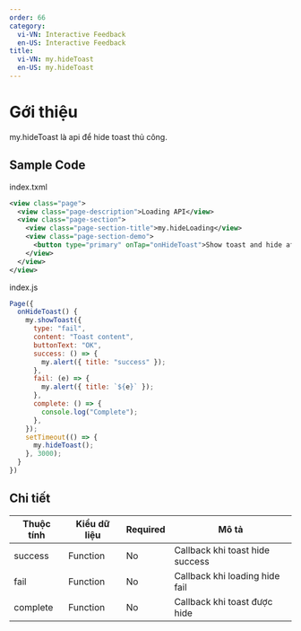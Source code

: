```yaml
---
order: 66
category:
  vi-VN: Interactive Feedback
  en-US: Interactive Feedback
title: 
  vi-VN: my.hideToast
  en-US: my.hideToast
---
```


# Gới thiệu
my.hideToast là api để hide toast thủ công.
## Sample Code

index.txml
```xml
<view class="page">
  <view class="page-description">Loading API</view>
  <view class="page-section">
    <view class="page-section-title">my.hideLoading</view>
    <view class="page-section-demo">
      <button type="primary" onTap="onHideToast">Show toast and hide after 3s</button>
    </view>
  </view>
</view>
```

index.js
```js
Page({
  onHideToast() {
    my.showToast({
      type: "fail",
      content: "Toast content",
      buttonText: "OK",
      success: () => {
        my.alert({ title: "success" });
      },
      fail: (e) => {
        my.alert({ title: `${e}` });
      },
      complete: () => {
        console.log("Complete");
      },
    });
    setTimeout(() => {
      my.hideToast();
    }, 3000);
  }
})
```

## Chi tiết
| Thuộc tính     | Kiểu dữ liệu  | Required | Mô tả |
| ------- | --------------- | ------- | --------------- |
| success | Function | No | Callback khi toast hide success |
| fail | Function | No | Callback khi loading hide fail |
| complete | Function | No | Callback khi toast được hide |
